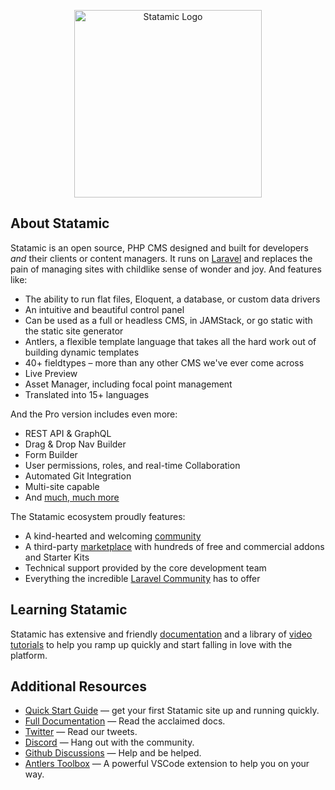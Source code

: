 <p align="center"><img src="https://statamic.com/assets/branding/Statamic-Logo+Wordmark-Rad.svg" width="300" alt="Statamic Logo" /></p>

## About Statamic

Statamic is an open source, PHP CMS designed and built for developers _and_ their clients or content managers. It runs on [Laravel](https://laravel.com) and replaces the pain of managing sites with childlike sense of wonder and joy. And features like:

- The ability to run flat files, Eloquent, a database, or custom data drivers
- An intuitive and beautiful control panel
- Can be used as a full or headless CMS, in JAMStack, or go static with the static site generator
- Antlers, a flexible template language that takes all the hard work out of building dynamic templates
- 40+ fieldtypes – more than any other CMS we've ever come across
- Live Preview
- Asset Manager, including focal point management
- Translated into 15+ languages

And the Pro version includes even more:
- REST API & GraphQL
- Drag & Drop Nav Builder
- Form Builder
- User permissions, roles, and real-time Collaboration
- Automated Git Integration
- Multi-site capable
- And [much, much more](https://statamic.com/features)

The Statamic ecosystem proudly features:

- A kind-hearted and welcoming [community](https://statamic.com/discord)
- A third-party [marketplace](https://statamic.com/marketplace) with hundreds of free and commercial addons and Starter Kits
- Technical support provided by the core development team
- Everything the incredible [Laravel Community](https://laravel.com/) has to offer

## Learning Statamic

Statamic has extensive and friendly [documentation](https://statamic.dev) and a library of [video tutorials](https://youtube.com/statamic) to help you ramp up quickly and start falling in love with the platform.

## Additional Resources

- [Quick Start Guide](https://statamic.dev/quick-start-guide) — get your first Statamic site up and running quickly.
- [Full Documentation](https://statamic.dev) — Read the acclaimed docs.
- [Twitter](https://twitter.com/statamic) — Read our tweets.
- [Discord](https://statamic.com/discord) — Hang out with the community.
- [Github Discussions](https://github.com/statamic/cms/discussions) — Help and be helped.
- [Antlers Toolbox](https://antlers.dev) — A powerful VSCode extension to help you on your way.
